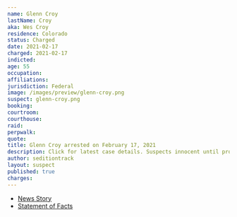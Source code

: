 ```yaml
---
name: Glenn Croy
lastName: Croy
aka: Wes Croy
residence: Colorado
status: Charged
date: 2021-02-17
charged: 2021-02-17
indicted:
age: 55
occupation:
affiliations:
jurisdiction: Federal
image: /images/preview/glenn-croy.png
suspect: glenn-croy.png
booking:
courtroom:
courthouse:
raid:
perpwalk:
quote:
title: Glenn Croy arrested on February 17, 2021
description: Click for latest case details. Suspects innocent until proven guilty.
author: seditiontrack
layout: suspect
published: true
charges:
---
```


- [News Story](https://denver.cbslocal.com/2021/02/17/glenn-wes-lee-croy-capitol-riot/)
- [Statement of Facts](https://extremism.gwu.edu/sites/g/files/zaxdzs2191/f/Croy%20Arrest%20Warrant%20and%20Croy%20and%20Lindsey%20Complaint%20and%20Statement%20of%20Facts.pdf)
